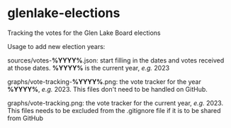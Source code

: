 # glenlake-elections
Tracking the votes for the Glen Lake Board elections


Usage to add new election years:

sources/votes-**%YYYY%**.json:
    start filling in the dates and votes received at those dates. **%YYYY%** is the current year, *e.g.* 2023

graphs/vote-tracking-**%YYYY%**.png:
    the vote tracker for the year **%YYYY%**, *e.g.* 2023. This files don't need to be handled on GitHub.

graphs/vote-tracking.png:
    the vote tracker for the current year, *e.g.* 2023. This files needs to be excluded from the .gitignore file if it is to be shared from GitHub
